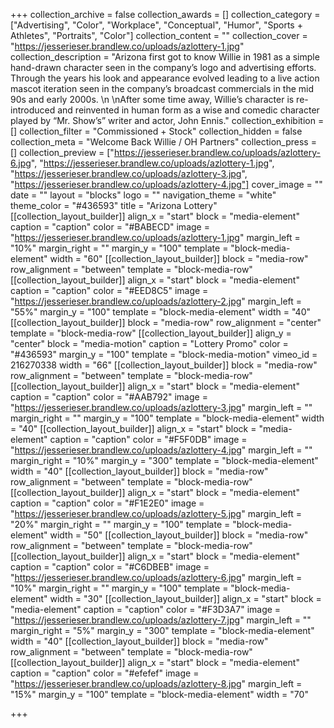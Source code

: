 +++
collection_archive = false
collection_awards = []
collection_category = ["Advertising", "Color", "Workplace", "Conceptual", "Humor", "Sports + Athletes", "Portraits", "Color"]
collection_content = ""
collection_cover = "https://jesserieser.brandlew.co/uploads/azlottery-1.jpg"
collection_description = "Arizona first got to know Willie in 1981 as a simple hand-drawn character seen in the company’s logo and advertising efforts. Through the years his look and appearance evolved leading to a live action mascot iteration seen in the company’s broadcast commercials in the mid 90s and early 2000s.  \n  \nAfter some time away, Willie’s character is re-introduced and reinvented in human form as a wise and comedic character played by “Mr. Show’s” writer and actor, John Ennis."
collection_exhibition = []
collection_filter = "Commissioned + Stock"
collection_hidden = false
collection_meta = "Welcome Back Willie / OH Partners"
collection_press = []
collection_preview = ["https://jesserieser.brandlew.co/uploads/azlottery-6.jpg", "https://jesserieser.brandlew.co/uploads/azlottery-1.jpg", "https://jesserieser.brandlew.co/uploads/azlottery-3.jpg", "https://jesserieser.brandlew.co/uploads/azlottery-4.jpg"]
cover_image = ""
date = ""
layout = "blocks"
logo = ""
navigation_theme = "white"
theme_color = "#436593"
title = "Arizona Lottery"
[[collection_layout_builder]]
align_x = "start"
block = "media-element"
caption = "caption"
color = "#BABECD"
image = "https://jesserieser.brandlew.co/uploads/azlottery-1.jpg"
margin_left = "10%"
margin_right = ""
margin_y = "100"
template = "block-media-element"
width = "60"
[[collection_layout_builder]]
block = "media-row"
row_alignment = "between"
template = "block-media-row"
[[collection_layout_builder]]
align_x = "start"
block = "media-element"
caption = "caption"
color = "#EED8C5"
image = "https://jesserieser.brandlew.co/uploads/azlottery-2.jpg"
margin_left = "55%"
margin_y = "100"
template = "block-media-element"
width = "40"
[[collection_layout_builder]]
block = "media-row"
row_alignment = "center"
template = "block-media-row"
[[collection_layout_builder]]
align_y = "center"
block = "media-motion"
caption = "Lottery Promo"
color = "#436593"
margin_y = "100"
template = "block-media-motion"
vimeo_id = 216270338
width = "66"
[[collection_layout_builder]]
block = "media-row"
row_alignment = "between"
template = "block-media-row"
[[collection_layout_builder]]
align_x = "start"
block = "media-element"
caption = "caption"
color = "#AAB792"
image = "https://jesserieser.brandlew.co/uploads/azlottery-3.jpg"
margin_left = ""
margin_right = ""
margin_y = "100"
template = "block-media-element"
width = "40"
[[collection_layout_builder]]
align_x = "start"
block = "media-element"
caption = "caption"
color = "#F5F0DB"
image = "https://jesserieser.brandlew.co/uploads/azlottery-4.jpg"
margin_left = ""
margin_right = "10%"
margin_y = "300"
template = "block-media-element"
width = "40"
[[collection_layout_builder]]
block = "media-row"
row_alignment = "between"
template = "block-media-row"
[[collection_layout_builder]]
align_x = "start"
block = "media-element"
caption = "caption"
color = "#F1E2E0"
image = "https://jesserieser.brandlew.co/uploads/azlottery-5.jpg"
margin_left = "20%"
margin_right = ""
margin_y = "100"
template = "block-media-element"
width = "50"
[[collection_layout_builder]]
block = "media-row"
row_alignment = "between"
template = "block-media-row"
[[collection_layout_builder]]
align_x = "start"
block = "media-element"
caption = "caption"
color = "#C6DBEB"
image = "https://jesserieser.brandlew.co/uploads/azlottery-6.jpg"
margin_left = "10%"
margin_right = ""
margin_y = "100"
template = "block-media-element"
width = "30"
[[collection_layout_builder]]
align_x = "start"
block = "media-element"
caption = "caption"
color = "#F3D3A7"
image = "https://jesserieser.brandlew.co/uploads/azlottery-7.jpg"
margin_left = ""
margin_right = "5%"
margin_y = "300"
template = "block-media-element"
width = "40"
[[collection_layout_builder]]
block = "media-row"
row_alignment = "between"
template = "block-media-row"
[[collection_layout_builder]]
align_x = "start"
block = "media-element"
caption = "caption"
color = "#efefef"
image = "https://jesserieser.brandlew.co/uploads/azlottery-8.jpg"
margin_left = "15%"
margin_y = "100"
template = "block-media-element"
width = "70"

+++
